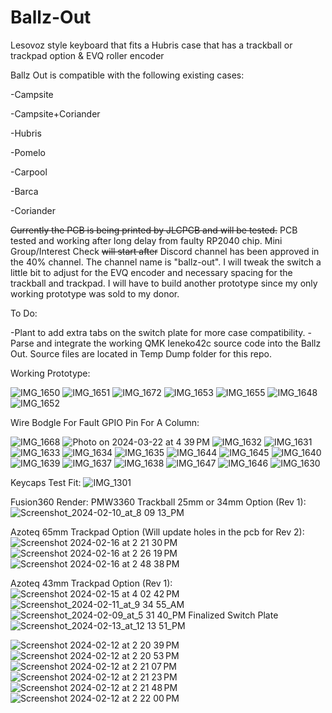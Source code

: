 # Ballz-Out
Lesovoz style keyboard that fits a Hubris case that has a trackball or trackpad option &amp; EVQ roller encoder

Ballz Out is compatible with the following existing cases:

-Campsite

-Campsite+Coriander

-Hubris

-Pomelo

-Carpool

-Barca

-Coriander

~~Currently the PCB is being printed by JLCPCB and will be tested.~~ PCB tested and working after long delay from faulty RP2040 chip. Mini Group/Interest Check ~~will start after~~ Discord channel has been approved in the 40% channel. The channel name is "ballz-out".  I will tweak the switch a little bit to adjust for the EVQ encoder and necessary spacing for the trackball and trackpad. I will have to build another prototype since my only working prototype was sold to my donor.

To Do:

-Plant to add extra tabs on the switch plate for more case compatibility.
-Parse and integrate the working QMK Ieneko42c source code into the Ballz Out. Source files are located in Temp Dump folder for this repo.

Working Prototype:

![IMG_1650](https://github.com/protieusz/Ballz-Out/assets/118025702/32779549-f539-49be-83ae-a4ec2f79cf23)
![IMG_1651](https://github.com/protieusz/Ballz-Out/assets/118025702/cf03f009-7ebf-4c02-b558-e295ed6efd3a)
![IMG_1672](https://github.com/protieusz/Ballz-Out/assets/118025702/df1fc1af-48cf-44ab-a335-4eb25d608196)
![IMG_1653](https://github.com/protieusz/Ballz-Out/assets/118025702/c939ecd1-be98-439d-94f7-f6b7347615f8)
![IMG_1655](https://github.com/protieusz/Ballz-Out/assets/118025702/b59ce32c-25e9-4a77-9a56-1f6c9d5ea539)
![IMG_1648](https://github.com/protieusz/Ballz-Out/assets/118025702/411ffaa2-b5ae-4819-b4b3-ac4e406c8abc)
![IMG_1652](https://github.com/protieusz/Ballz-Out/assets/118025702/050c3853-9f9c-4616-8215-1fa2860b9968)

Wire Bodgle For Fault GPIO Pin For A Column:

![IMG_1668](https://github.com/protieusz/Ballz-Out/assets/118025702/0a4f4543-5440-49e6-8e85-1129ad16716f)
![Photo on 2024-03-22 at 4 39 PM](https://github.com/protieusz/Ballz-Out/assets/118025702/f9da303f-1288-4dd2-a167-6f9fc58b95d1)
![IMG_1632](https://github.com/protieusz/Ballz-Out/assets/118025702/f33e5492-967f-4525-be48-31630afc528c)
![IMG_1631](https://github.com/protieusz/Ballz-Out/assets/118025702/7ecd355c-7ea3-4f66-98f6-2318eba78236)
![IMG_1633](https://github.com/protieusz/Ballz-Out/assets/118025702/39764262-fc08-4bee-bba8-89ffc3d65393)
![IMG_1634](https://github.com/protieusz/Ballz-Out/assets/118025702/446da990-b034-48ca-b546-7007bbb61848)
![IMG_1635](https://github.com/protieusz/Ballz-Out/assets/118025702/f74bda77-2523-40b1-9912-03759be2a50d)
![IMG_1644](https://github.com/protieusz/Ballz-Out/assets/118025702/acc139de-b13a-4b46-bb60-832bef5334da)
![IMG_1645](https://github.com/protieusz/Ballz-Out/assets/118025702/2358186b-e90f-4490-89a9-236421a3ccc1)
![IMG_1640](https://github.com/protieusz/Ballz-Out/assets/118025702/04f0988f-8383-4241-a041-ac87b3f946dd)
![IMG_1639](https://github.com/protieusz/Ballz-Out/assets/118025702/de55daf1-0eee-405a-8a79-cfdf083abb53)
![IMG_1637](https://github.com/protieusz/Ballz-Out/assets/118025702/34dd5bb1-5035-4016-97f4-c2ff5b879dfe)
![IMG_1638](https://github.com/protieusz/Ballz-Out/assets/118025702/34eacc8c-d2e1-4db7-95b5-59634fdc7648)
![IMG_1647](https://github.com/protieusz/Ballz-Out/assets/118025702/6f776c4d-bcb6-4b44-bf32-20350e4fe21e)
![IMG_1646](https://github.com/protieusz/Ballz-Out/assets/118025702/b80c30f8-9010-4360-b027-f14dab55752b)
![IMG_1630](https://github.com/protieusz/Ballz-Out/assets/118025702/cdee2701-13ce-4655-9404-482148cf224d)


Keycaps Test Fit:
![IMG_1301](https://github.com/protieusz/Ballz-Out/assets/118025702/bacbc90f-e1cc-4e21-8ffa-28cb20a52bc3)

Fusion360 Render:
PMW3360 Trackball 25mm or 34mm Option (Rev 1):
![Screenshot_2024-02-10_at_8 09 13_PM](https://github.com/protieusz/Ballz-Out/assets/118025702/fe92e8e0-9049-476c-9f06-80e3f1eec463)

Azoteq 65mm Trackpad Option (Will update holes in the pcb for Rev 2):
![Screenshot 2024-02-16 at 2 21 30 PM](https://github.com/protieusz/Ballz-Out/assets/118025702/6c5ab7b0-dd8e-4585-ac55-fddb323556e9)
![Screenshot 2024-02-16 at 2 26 19 PM](https://github.com/protieusz/Ballz-Out/assets/118025702/b44fde47-bf9f-4f38-9682-bb7266888b7d)
![Screenshot 2024-02-16 at 2 48 38 PM](https://github.com/protieusz/Ballz-Out/assets/118025702/a7b2fbdd-ff51-4fa1-879b-42811fc7c0d5)

Azoteq 43mm Trackpad Option (Rev 1):
![Screenshot 2024-02-15 at 4 02 42 PM](https://github.com/protieusz/Ballz-Out/assets/118025702/0e538794-eb53-4cb7-a64f-9023dce7c48b)
![Screenshot_2024-02-11_at_9 34 55_AM](https://github.com/protieusz/Ballz-Out/assets/118025702/d3e99c8f-680d-4f5f-8e0f-143cf2533b4a)
![Screenshot_2024-02-09_at_5 31 40_PM](https://github.com/protieusz/Ballz-Out/assets/118025702/076e73bc-e690-4911-bd33-ddfa665fd289)
Finalized Switch Plate
![Screenshot_2024-02-13_at_12 13 51_PM](https://github.com/protieusz/Ballz-Out/assets/118025702/86dd53f0-d727-44ac-b7d2-4d87e77ccaf2)

![Screenshot 2024-02-12 at 2 20 39 PM](https://github.com/protieusz/Ballz-Out/assets/118025702/4b9ae559-9d78-4be6-8e31-c78eb86e725c)
![Screenshot 2024-02-12 at 2 20 53 PM](https://github.com/protieusz/Ballz-Out/assets/118025702/d5c51d1e-fef9-4cc8-a82d-ce4e52b62f9b)
![Screenshot 2024-02-12 at 2 21 07 PM](https://github.com/protieusz/Ballz-Out/assets/118025702/6b3092fd-bca5-45f2-8c52-fb422e54180a)
![Screenshot 2024-02-12 at 2 21 23 PM](https://github.com/protieusz/Ballz-Out/assets/118025702/65317684-42ec-42ef-abf8-a8250d710944)
![Screenshot 2024-02-12 at 2 21 48 PM](https://github.com/protieusz/Ballz-Out/assets/118025702/4ee158a7-02da-4bf0-bb80-0734f6e5903e)
![Screenshot 2024-02-12 at 2 22 00 PM](https://github.com/protieusz/Ballz-Out/assets/118025702/7df2f1e4-7759-47ee-b9fb-5aecf03cfbf5)
